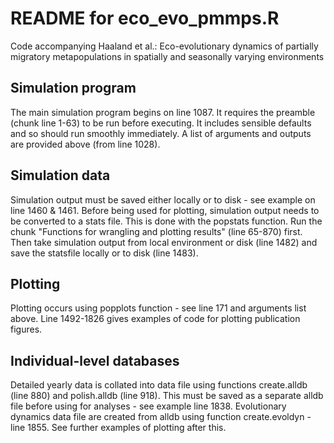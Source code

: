# README for eco_evo_pmmps.R #
Code accompanying Haaland et al.: Eco-evolutionary dynamics of partially migratory metapopulations in spatially and seasonally varying environments

## Simulation program ##
The main simulation program begins on line 1087. It requires the preamble (chunk line 1-63) to be run before executing.
It includes sensible defaults and so should run smoothly immediately.
A list of arguments and outputs are provided above (from line 1028).

## Simulation data ##
Simulation output must be saved either locally or to disk - see example on line 1460 & 1461.
Before being used for plotting, simulation output needs to be converted to a stats file.
This is done with the popstats function. Run the chunk "Functions for wrangling and plotting results" (line 65-870) first.
Then take simulation output from local environment or disk (line 1482) and save the statsfile locally or to disk (line 1483).

## Plotting ##
Plotting occurs using popplots function - see line 171 and arguments list above.
Line 1492-1826 gives examples of code for plotting publication figures.

## Individual-level databases ##
Detailed yearly data is collated into data file using functions create.alldb (line 880) and polish.alldb (line 918). 
This must be saved as a separate alldb file before using for analyses - see example line 1838.
Evolutionary dynamics data file are created from alldb using function create.evoldyn - line 1855.
See further examples of plotting after this.

